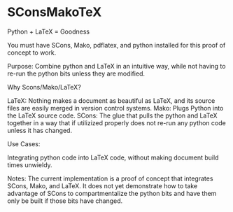 # SConsMakoTeX
Python + LaTeX = Goodness

You must have SCons, Mako, pdflatex, and python installed for this proof of concept to work.

Purpose:
Combine python and LaTeX in an intuitive way, while not having to re-run the python bits unless they are modified.

Why Scons/Mako/LaTeX?

LaTeX:  Nothing makes a document as beautiful as LaTeX, and its source files are easily merged in version control systems.
Mako: Plugs Python into the LaTeX source code.
SCons:  The glue that pulls the python and LaTeX together in a way that if utilizized properly does not re-run any python code unless it has changed.

Use Cases:

Integrating python code into LaTeX code, without making document build times unwieldy.



Notes:
The current implementation is a proof of concept that integrates SCons, Mako, and LaTeX.  It does not yet demonstrate how to take advantage of SCons to compartmentalize the python bits and have them only be built if those bits have changed.
